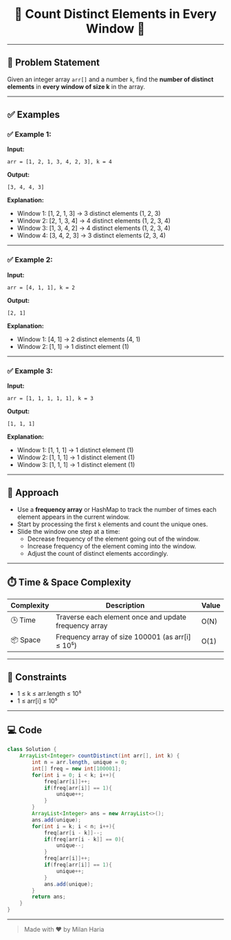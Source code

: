 <h1 align="center">🔢 Count Distinct Elements in Every Window 🔢</h1>

---

## 📝 Problem Statement

Given an integer array `arr[]` and a number `k`, find the **number of distinct elements** in **every window of size k** in the array.

---

## ✅ Examples

### ✅ Example 1:

**Input:**  
```
arr = [1, 2, 1, 3, 4, 2, 3], k = 4
```

**Output:**  
```
[3, 4, 4, 3]
```

**Explanation:**  
- Window 1: [1, 2, 1, 3] → 3 distinct elements (1, 2, 3)  
- Window 2: [2, 1, 3, 4] → 4 distinct elements (1, 2, 3, 4)  
- Window 3: [1, 3, 4, 2] → 4 distinct elements (1, 2, 3, 4)  
- Window 4: [3, 4, 2, 3] → 3 distinct elements (2, 3, 4)  

---

### ✅ Example 2:

**Input:**  
```
arr = [4, 1, 1], k = 2
```

**Output:**  
```
[2, 1]
```

**Explanation:**  
- Window 1: [4, 1] → 2 distinct elements (4, 1)  
- Window 2: [1, 1] → 1 distinct element (1)  

---

### ✅ Example 3:

**Input:**  
```
arr = [1, 1, 1, 1, 1], k = 3
```

**Output:**  
```
[1, 1, 1]
```

**Explanation:**  
- Window 1: [1, 1, 1] → 1 distinct element (1)  
- Window 2: [1, 1, 1] → 1 distinct element (1)  
- Window 3: [1, 1, 1] → 1 distinct element (1)  

---

## 🧠 Approach

- Use a **frequency array** or HashMap to track the number of times each element appears in the current window.
- Start by processing the first `k` elements and count the unique ones.
- Slide the window one step at a time:
  - Decrease frequency of the element going out of the window.
  - Increase frequency of the element coming into the window.
  - Adjust the count of distinct elements accordingly.

---

## ⏱️ Time & Space Complexity

| Complexity       | Description                                                                 | Value     |
|------------------|-----------------------------------------------------------------------------|-----------|
| 🕒 Time          | Traverse each element once and update frequency array                       | O(N)      |
| 📦 Space         | Frequency array of size 100001 (as arr[i] ≤ 10⁵)                            | O(1)      |

---

## 🎯 Constraints

- 1 ≤ k ≤ arr.length ≤ 10⁵  
- 1 ≤ arr[i] ≤ 10⁵

---

## 💻 Code

```java
class Solution {
    ArrayList<Integer> countDistinct(int arr[], int k) {
        int n = arr.length, unique = 0;
        int[] freq = new int[100001];
        for(int i = 0; i < k; i++){
            freq[arr[i]]++;
            if(freq[arr[i]] == 1){
                unique++;
            }
        }
        ArrayList<Integer> ans = new ArrayList<>();
        ans.add(unique);
        for(int i = k; i < n; i++){
            freq[arr[i - k]]--;
            if(freq[arr[i - k]] == 0){
                unique--;
            }
            freq[arr[i]]++;
            if(freq[arr[i]] == 1){
                unique++;
            }
            ans.add(unique);
        }
        return ans;
    }
}
```

---

> Made with ❤️ by Milan Haria
